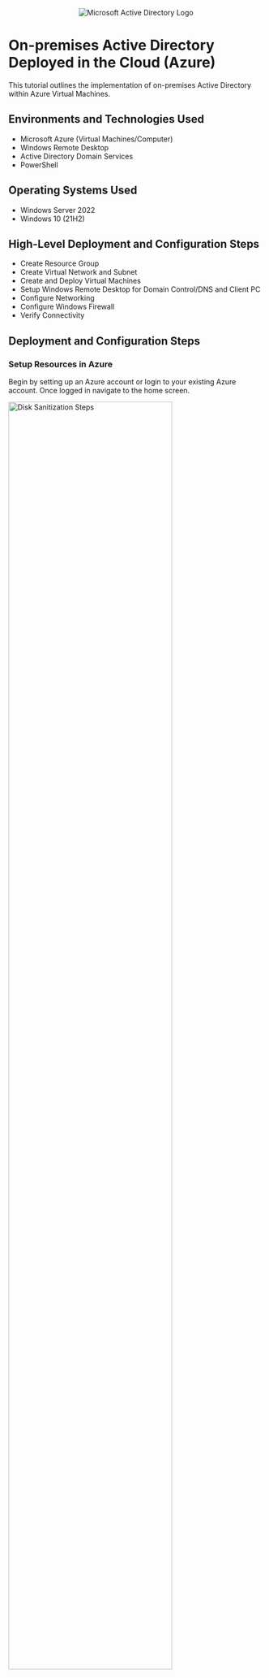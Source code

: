 <p align="center">
<img src="https://i.imgur.com/pU5A58S.png" alt="Microsoft Active Directory Logo"/>
</p>
<h1>On-premises Active Directory Deployed in the Cloud (Azure)</h1>
This tutorial outlines the implementation of on-premises Active Directory within Azure Virtual Machines.<br />

<h2>Environments and Technologies Used</h2>

- Microsoft Azure (Virtual Machines/Computer)
- Windows Remote Desktop
- Active Directory Domain Services
- PowerShell

<h2>Operating Systems Used </h2>

- Windows Server 2022
- Windows 10 (21H2)

<h2>High-Level Deployment and Configuration Steps</h2>

- Create Resource Group
- Create Virtual Network and Subnet
- Create and Deploy Virtual Machines
- Setup Windows Remote Desktop for Domain Control/DNS and Client PC
- Configure Networking
- Configure Windows Firewall
- Verify Connectivity

<h2>Deployment and Configuration Steps</h2>

<h3>Setup Resources in Azure</h3>

<p>Begin by setting up an Azure account or login to your existing Azure account. Once logged in navigate to the home screen.<p>
  
<p>
<img src="https://i.imgur.com/2zzd9kI.png" height="80%" width="80%" alt="Disk Sanitization Steps"/>
</p>

<br />

<h4>Create Resource Group</h4>

<p>
<img src="https://i.imgur.com/nptZ0kD.png"/>
</p>
<p>
Navigate to Resource Groups or use the search bar to type in "Resource Groups.
</p>
<br />

<p>
<img src="https://i.imgur.com/ln4bwrb.png"/>
</p>
<p><ul>
  <li>Click Create to set up a new Resource Group.</li><br>
  <li>Name the Resource Group. I chose <b>Active-Directory-Lab</b>.</li><br>
  <li>Select Region: <b>East US 2</b>. Select Region closest to your location.</li><br>
  </ul>

</p>
<br />

<p>
<img src="https://i.imgur.com/Z9sTJKh.png"/>
</p>
<p>
Click <b>Review + Create</b>, then click <b>Create</b>.
</p>
<p>
  <img src="https://i.imgur.com/K1R4Tk3.png"/>
</p>

<hr>
<h4>Create Virtual Network and Subnet</h4>

<p>
<img src="https://i.imgur.com/ODN8cfz.png"/>
</p>
<p>
On the Azure homescreen Navigte to <b>Virtual Network</b> or type it into the search bar.
</p>
<br />

<p>
<img src="https://i.imgur.com/4uvhebg.png"/>
</p>

<br />

<p>
<img src="https://i.imgur.com/r1JmfFi.png"/>
</p>
<p><ul>
  <li>Click <b>Create</b> to set up a new <b>Virtual Network</b>.</li><br>
  <li>Ensure the correct <b>Resource Group</b> is selected that was created in prior steps.</li><br>
  <li>Name the Virtual Network. I chose "<b>Active-Directory-VNet</b>.</li><br>
  <li>Choose same <b>Region</b> you selected for Resource Group. I selected <b>East US 2</b></li>
</ul>
</p>
<br />

<p>
<img src="https://i.imgur.com/gq5LPu0.png"/>
</p>
<p>
<b>Active-Directory-VNet</b> deployed
</p>


<hr>
<h4>Create Virtual Machine <em>Windows Server</em></h4>

<p>
<img src="https://i.imgur.com/x4d0ZR5.png"/>
</p>
<p>
On Azure homescreen navigate to <b>Virtual Machine</b> or type in search bar.
</p>
<br />

<p>
<img src="https://i.imgur.com/ZjfWTOP.png"/>
</p>
<p>
  <ul>
  <li>Click <b>Create Azure Virtual Machine</b>. </li><br>
  <li>Ensure the correct <b>Resource Group</b> is selected. The same Resource Group setup in prior steps. <b>Active-Directory-Lab</b></li> <br>
  <li>Name the Virtual Machine. I chose <b>DC-1</b></li> <br>
  <li>Confirm Region: <b>East US 2</b>. Your Region may differ from mine, but be sure it matches the Region you selected through out the project.</li>
  </ul>
  </p>
<br />

<p>
<img src="https://i.imgur.com/Bpnyruf.png"/>
</p>
<p><ul>
  <li>Select <b>Windows Server 2022</b> as the <b>Image</b>.</li>
  <li>Choose a <b>Size</b> with at least <b>2 vcpus</b>.</li>
</ul>
</p>
<br />

<p>
<img src="https://i.imgur.com/kL7t6Dw.png"/>
</p>
<p><ul>
  <li>Create a <b>Username and Password</b>.</li>
  <li>Click Next for <b>Disks</b>.</li>
 </ul> 
</p>
<br />

<p>
<img src="https://i.imgur.com/7T2jGOU.png"/>
</p>
<p>
  <ul>
  <li>Click Next for <b>Networking</b></li>
  <li>Confirm <b>Virtual Network</b> you created in prior steps is selected. <b>Active-Directory-VNet</b></li>
  </ul>
</p>
<br />

<p>
<img src="https://i.imgur.com/LRJPxH0.png"/>
</p>
<p>Click <b>Review + Create</b>, then click <b>Create</b>.</p>
<br />

<p>
<img src="https://i.imgur.com/GQxXBdK.png"/>
</p>
<p>
  Virtual Machine Windows Server Deployed
</p>


<hr>
<h4>Create Virtual Machine (Client)</h4>

<p>
<img src="https://i.imgur.com/E1k8zSk.png"/>
</p>
<p><ul>
  <li>On Azure homescreen navigate to <b>Virtual Machine</b> or type in search bar.</li>
  <li>Click <b>Create Azure Virtual Machine</b>.</li>
  <li>Ensure the correct <b>Resource Group</b> is selected. The same Resource Group setup in prior steps. <b>Active-Directory-Lab</b></li>
  <li>Name the Virtual Machine. I chose <b>Client-1</b></li>
  <li>Confirm Region: <b>East US 2</b>. Your Region may differ from mine, but be sure it matches the Region you selected through out the project.</li>
  </ul>
</p>
<br />

<p>
<img src="https://i.imgur.com/cXjzE2y.png"/>
</p>
<p>
  <ul>
    <li>Select <b>Windows 10 Pro, version 22H2</b> as the <b>Image</b></li>
    <li>Choose a <b>Size</b> with at least <b>2 vcpus</b>.</li>
   
  </ul>
</p>

<p>
<img src="https://i.imgur.com/L1HecdU.png"/>
</p>
<p>
  <ul>
    <li>Create a <b>Username and Password</b>.</li>
    <li>Select the <b>Licensing</b> box.</li>
  </ul>
</p>

<p>
<img src="https://i.imgur.com/CC5qJ7n.png"/>
</p>
<p>
  <ul>
    <li>Click Next for <b>Disks</b> and next for <b>Networking.</b></li>
    <li>Confirm the Virtual Network you created in prior steps is selected. <b>Active-Directory-VNet</b></li>
    <li>Click <b>Review + Create</b>, and then Click <b>Create.</b></li>
  </ul>
</p>


<p>
<img src="https://i.imgur.com/VXyTmhc.png"/>
</p>
<p>
On the Azure Virtual Machines main tab you can see the Virtual Machines (VMs) created. <b>Client-1 and DC-1</b>
</p>

<hr>
<h4>Set Domain Controller Network Interface Card (NIC) to Static</h4>
<p>During the project we don't want the Domain Control Server/DNS changing IPs due to the <b>Dynamic</b> setting.</p>This may prevent the Client machine from talking to the Domain Control Server/DNS.

<p>
<img src="https://i.imgur.com/4Csx01e.png"/>
</p>
<p>
  <ul>
    <li>Select the <b>Domain Controller (VM) DC-1</b></li>.
    <li>Expand <b>Networking</b> dropdown menu</li>.
    <li>Select <b>Network settings</b></li>
  </ul>
</p>


<p>
<img src="https://i.imgur.com/RP4PEoI.png"/>
</p>
<p>
Select <b>Network Interface.</b>
</p>


<p>
<img src="https://i.imgur.com/lpuePGB.png"/>
</p>
<p>
Select <b>ipconfig1.</b>
</p>


<p>
<img src="https://i.imgur.com/9H2WUX2.png"/>
</p>
<p>
Set <b>Allocation</b> to <b>Static</b> and press save.
</p>

<hr>
<h4>Disable Windows Firewall (for testing connectivity)</h4>
<p><b>Warning:</b>It is recommended to keep the Windows Firewall enabled at all times. Only disabling the Windows Firewall to ensure connectivity while testing during the project. 
<p>
<img src="https://i.imgur.com/kJDzx3P.png"/>
</p>
<p>
  <ul>
    <li>Access the Azure Virtual Machines main window and select the Domain Controller VM <b>DC-1</b></li>
    <li>Locate and copy the <b>Public IP</b> of the Domain Controller VM</li>
    
  </ul>  
    
</p>


<p>
<img src="https://i.imgur.com/CYCJw09.png"/>
</p>
<p>
Open <b>Windows Remote Desktop</b>.
</p>
<br />

<p>
<img src="https://i.imgur.com/DPsZAGv.png"/>
</p>
<p>
Select the dropdown menu and select <b>Add PC</b>
</p>


<p>
<img src="https://i.imgur.com/ym9in7e.png"/>
</p>
<p>
  <ul>
    <li>Paste the <b>Public IP Address<b> copied from Azure Domain Controler VM and create a <b>PC Name<b></li>
    <li>Enter the <b>Username and Password<b> you created in Azure for the Domain Controler VM created.</li>
    <li>Click Add</li>  
  </ul>
</p>


<p>
<img src="https://i.imgur.com/usAoJLZ.png"/>
</p>
<p>
  <ul>
    <li>Double click on the Remote Desktop Icon for the Domain Controller created.</li>
    <li>Enter the <b>Username and Password</b> for the Azure Domain Controller created.</li>
  </ul>

</p>


<p>
<img src="https://i.imgur.com/vAqFf6P.png"/>
</p>

<p>
<img src="https://i.imgur.com/Nk5KeUW.png"/>
</p>

<p>
  <ul>
    <li>Right click on the start menu and select <b>Run</b></li>.
    <li>Type <b>wf.msc</b> in the command line</li>
  </ul>
</p>


<p>
<img src="https://i.imgur.com/9vzTDR4.png"/>
</p>

<p>
<img src="https://i.imgur.com/mM8KdMW.png"/>
</p>

<p>
Disable firewall settings under <b>Domain, Private, and Public Profiles.</b>
</p>

<hr>
<h4>Configure Client DNS to Domain controller</h4>


<p>
<img src="https://i.imgur.com/eYyaDlM.png"/>
</p>

<p>
  <ul>
    <li>In Azure access your VMs and select the Domain Controller (VM)</li>
    <li>Copy the <b>Private IP</b> of the Domain Controller.</li>
</p>

<p>
<img src="https://i.imgur.com/xY1kzPm.png"/>
</p>
<p>
In Azure select or search for the Virtual Machines created.
</p>

<p>
<img src="https://i.imgur.com/MCoz5S3.png"/>
</p>

<p>
<img src="https://i.imgur.com/Qnl0KiE.png"/>
</p>

<p>
  <ul>
    <li>Select the <b>Client VM</b> </li>
    <li>Select <b>Networking</b> and then <b>Network Settings</b> from the dropdown list </li>.
    <li>Select <b>Network Interface</b> </li>
  </ul>
</p>


<p>
<img src="https://i.imgur.com/aXMGPta.png"/>
</p>

<p>
<img src="https://i.imgur.com/nBtBs33.png"/>
</p>
<p>
  <ul>
    <li>Select <b>DNS Servers</b> from the dropdown list under Settings.</li>
    <li>Select Custom and select option to Add DNS Server</li>
    <li>Paste the <b>DC Private IP</b> and save.</li>
  </ul>
</p>

<p>
<img src="https://i.imgur.com/9vkWTzA.png"/>
</p>
<p>
Restart the <b>Client VM</b>
</p>

<hr>

<h4>Verify Client Connectivity to Domain Controller</h4>

<p>
<img src="https://i.imgur.com/AxAmAcm.png"/>
</p>
<p>
Copy <b>Client VM</b> Public IP
</p>

<p>
<img src="https://i.imgur.com/MLo8a1h.png"/>
</p>

<p><ul>
    <li>Open <b>Windows Remote Desktop</b></li>
    <li>Select Add PC from dropdown list</li>
    <li>Paste Client VM Public IP in PC Name field, type a Friendly Name and press Add</li>
  </ul>
</p>

<p>
<img src="https://i.imgur.com/qeyoX6M.png"/>
</p>
<p>
Double click PC Icon for client in Windows Remote Desktop, sign in with username and password.
</p>

<p>
<img src="https://i.imgur.com/4Q6DJ9l.png"/>
</p>

<p>
<img src="https://i.imgur.com/CyWewxV.png"/>
</p>

<p>
  In Windows home screen type <b>PowerShell</b> in search bar and select PowerShell
</p>

<p>
<img src="https://i.imgur.com/BrEMtJl.png"/>
</p>
<p>
Obtain Domain Controller Private IP address from Azure VM Domain Controller (DC-1)
</p>

<p>
<img src="https://i.imgur.com/7LAhXcl.png"/>
</p>


<p>
<img src="https://i.imgur.com/DJmEXEB.png" height="80%" width="80%" alt="Disk Sanitization Steps"/>
</p>



<p>
<img src="https://i.imgur.com/DJmEXEB.png" height="80%" width="80%" alt="Disk Sanitization Steps"/>
</p>


<p>
<img src="https://i.imgur.com/DJmEXEB.png" height="80%" width="80%" alt="Disk Sanitization Steps"/>
</p>
<p>
Fillin.
</p>

<p>
<img src="https://i.imgur.com/DJmEXEB.png" height="80%" width="80%" alt="Disk Sanitization Steps"/>
</p>
<p>
Fillin.
</p>

<p>
<img src="https://i.imgur.com/DJmEXEB.png" height="80%" width="80%" alt="Disk Sanitization Steps"/>
</p>
<p>
Fillin.
</p>


<p>
<img src="https://i.imgur.com/DJmEXEB.png" height="80%" width="80%" alt="Disk Sanitization Steps"/>
</p>
<p>
Fillin.
</p>


<p>
<img src="https://i.imgur.com/DJmEXEB.png" height="80%" width="80%" alt="Disk Sanitization Steps"/>
</p>
<p>
Fillin.
</p>


<p>
<img src="https://i.imgur.com/DJmEXEB.png" height="80%" width="80%" alt="Disk Sanitization Steps"/>
</p>
<p>
Fillin.
</p>
